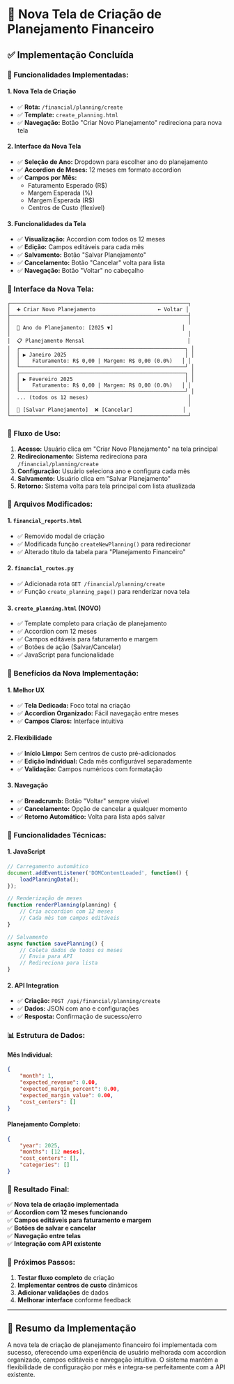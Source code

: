 # 🎯 **Nova Tela de Criação de Planejamento Financeiro**

## ✅ **Implementação Concluída**

### **🔧 Funcionalidades Implementadas:**

#### **1. Nova Tela de Criação**
- ✅ **Rota:** `/financial/planning/create`
- ✅ **Template:** `create_planning.html`
- ✅ **Navegação:** Botão "Criar Novo Planejamento" redireciona para nova tela

#### **2. Interface da Nova Tela**
- ✅ **Seleção de Ano:** Dropdown para escolher ano do planejamento
- ✅ **Accordion de Meses:** 12 meses em formato accordion
- ✅ **Campos por Mês:**
  - Faturamento Esperado (R$)
  - Margem Esperada (%)
  - Margem Esperada (R$)
  - Centros de Custo (flexível)

#### **3. Funcionalidades da Tela**
- ✅ **Visualização:** Accordion com todos os 12 meses
- ✅ **Edição:** Campos editáveis para cada mês
- ✅ **Salvamento:** Botão "Salvar Planejamento"
- ✅ **Cancelamento:** Botão "Cancelar" volta para lista
- ✅ **Navegação:** Botão "Voltar" no cabeçalho

### **🎨 Interface da Nova Tela:**

```
┌─────────────────────────────────────────────────────────┐
│  ➕ Criar Novo Planejamento                    ← Voltar │
├─────────────────────────────────────────────────────────┤
│                                                         │
│  📅 Ano do Planejamento: [2025 ▼]                      │
│                                                         │
│  📋 Planejamento Mensal                                 │
│  ┌─────────────────────────────────────────────────────┐ │
│  │ ▶ Janeiro 2025                                      │ │
│  │    Faturamento: R$ 0,00 | Margem: R$ 0,00 (0.0%)   │ │
│  └─────────────────────────────────────────────────────┘ │
│  ┌─────────────────────────────────────────────────────┐ │
│  │ ▶ Fevereiro 2025                                    │ │
│  │    Faturamento: R$ 0,00 | Margem: R$ 0,00 (0.0%)   │ │
│  └─────────────────────────────────────────────────────┘ │
│  ... (todos os 12 meses)                                │
│                                                         │
│  💾 [Salvar Planejamento]  ❌ [Cancelar]                │
└─────────────────────────────────────────────────────────┘
```

### **🔄 Fluxo de Uso:**

1. **Acesso:** Usuário clica em "Criar Novo Planejamento" na tela principal
2. **Redirecionamento:** Sistema redireciona para `/financial/planning/create`
3. **Configuração:** Usuário seleciona ano e configura cada mês
4. **Salvamento:** Usuário clica em "Salvar Planejamento"
5. **Retorno:** Sistema volta para tela principal com lista atualizada

### **📁 Arquivos Modificados:**

#### **1. `financial_reports.html`**
- ✅ Removido modal de criação
- ✅ Modificada função `createNewPlanning()` para redirecionar
- ✅ Alterado título da tabela para "Planejamento Financeiro"

#### **2. `financial_routes.py`**
- ✅ Adicionada rota `GET /financial/planning/create`
- ✅ Função `create_planning_page()` para renderizar nova tela

#### **3. `create_planning.html` (NOVO)**
- ✅ Template completo para criação de planejamento
- ✅ Accordion com 12 meses
- ✅ Campos editáveis para faturamento e margem
- ✅ Botões de ação (Salvar/Cancelar)
- ✅ JavaScript para funcionalidade

### **🎯 Benefícios da Nova Implementação:**

#### **1. Melhor UX**
- ✅ **Tela Dedicada:** Foco total na criação
- ✅ **Accordion Organizado:** Fácil navegação entre meses
- ✅ **Campos Claros:** Interface intuitiva

#### **2. Flexibilidade**
- ✅ **Início Limpo:** Sem centros de custo pré-adicionados
- ✅ **Edição Individual:** Cada mês configurável separadamente
- ✅ **Validação:** Campos numéricos com formatação

#### **3. Navegação**
- ✅ **Breadcrumb:** Botão "Voltar" sempre visível
- ✅ **Cancelamento:** Opção de cancelar a qualquer momento
- ✅ **Retorno Automático:** Volta para lista após salvar

### **🔧 Funcionalidades Técnicas:**

#### **1. JavaScript**
```javascript
// Carregamento automático
document.addEventListener('DOMContentLoaded', function() {
    loadPlanningData();
});

// Renderização de meses
function renderPlanning(planning) {
    // Cria accordion com 12 meses
    // Cada mês tem campos editáveis
}

// Salvamento
async function savePlanning() {
    // Coleta dados de todos os meses
    // Envia para API
    // Redireciona para lista
}
```

#### **2. API Integration**
- ✅ **Criação:** `POST /api/financial/planning/create`
- ✅ **Dados:** JSON com ano e configurações
- ✅ **Resposta:** Confirmação de sucesso/erro

### **📊 Estrutura de Dados:**

#### **Mês Individual:**
```json
{
    "month": 1,
    "expected_revenue": 0.00,
    "expected_margin_percent": 0.00,
    "expected_margin_value": 0.00,
    "cost_centers": []
}
```

#### **Planejamento Completo:**
```json
{
    "year": 2025,
    "months": [12 meses],
    "cost_centers": [],
    "categories": []
}
```

### **🎉 Resultado Final:**

✅ **Nova tela de criação implementada**  
✅ **Accordion com 12 meses funcionando**  
✅ **Campos editáveis para faturamento e margem**  
✅ **Botões de salvar e cancelar**  
✅ **Navegação entre telas**  
✅ **Integração com API existente**  

### **🚀 Próximos Passos:**

1. **Testar fluxo completo** de criação
2. **Implementar centros de custo** dinâmicos
3. **Adicionar validações** de dados
4. **Melhorar interface** conforme feedback

---

## 📝 **Resumo da Implementação**

A nova tela de criação de planejamento financeiro foi implementada com sucesso, oferecendo uma experiência de usuário melhorada com accordion organizado, campos editáveis e navegação intuitiva. O sistema mantém a flexibilidade de configuração por mês e integra-se perfeitamente com a API existente.

